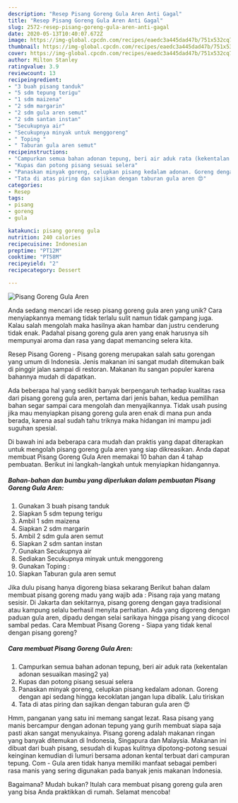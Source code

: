 ```yaml
---
description: "Resep Pisang Goreng Gula Aren Anti Gagal"
title: "Resep Pisang Goreng Gula Aren Anti Gagal"
slug: 2572-resep-pisang-goreng-gula-aren-anti-gagal
date: 2020-05-13T10:40:07.672Z
image: https://img-global.cpcdn.com/recipes/eaedc3a445dad47b/751x532cq70/pisang-goreng-gula-aren-foto-resep-utama.jpg
thumbnail: https://img-global.cpcdn.com/recipes/eaedc3a445dad47b/751x532cq70/pisang-goreng-gula-aren-foto-resep-utama.jpg
cover: https://img-global.cpcdn.com/recipes/eaedc3a445dad47b/751x532cq70/pisang-goreng-gula-aren-foto-resep-utama.jpg
author: Milton Stanley
ratingvalue: 3.9
reviewcount: 13
recipeingredient:
- "3 buah pisang tanduk"
- "5 sdm tepung terigu"
- "1 sdm maizena"
- "2 sdm margarin"
- "2 sdm gula aren semut"
- "2 sdm santan instan"
- "Secukupnya air"
- "Secukupnya minyak untuk menggoreng"
- " Toping "
- " Taburan gula aren semut"
recipeinstructions:
- "Campurkan semua bahan adonan tepung, beri air aduk rata (kekentalan adonan sesuaikan masing2 ya)"
- "Kupas dan potong pisang sesuai selera"
- "Panaskan minyak goreng, celupkan pisang kedalam adonan. Goreng dengan api sedang hingga kecoklatan jangan lupa dibalik. Lalu tiriskan"
- "Tata di atas piring dan sajikan dengan taburan gula aren 😍"
categories:
- Resep
tags:
- pisang
- goreng
- gula

katakunci: pisang goreng gula 
nutrition: 240 calories
recipecuisine: Indonesian
preptime: "PT12M"
cooktime: "PT58M"
recipeyield: "2"
recipecategory: Dessert

---
```



![Pisang Goreng Gula Aren](https://img-global.cpcdn.com/recipes/eaedc3a445dad47b/751x532cq70/pisang-goreng-gula-aren-foto-resep-utama.jpg)

Anda sedang mencari ide resep pisang goreng gula aren yang unik? Cara menyiapkannya memang tidak terlalu sulit namun tidak gampang juga. Kalau salah mengolah maka hasilnya akan hambar dan justru cenderung tidak enak. Padahal pisang goreng gula aren yang enak harusnya sih mempunyai aroma dan rasa yang dapat memancing selera kita.

Resep Pisang Goreng - Pisang goreng merupakan salah satu gorengan yang umum di Indonesia. Jenis makanan ini sangat mudah ditemukan baik di pinggir jalan sampai di restoran. Makanan itu sangan populer karena bahannya mudah di dapatkan.

Ada beberapa hal yang sedikit banyak berpengaruh terhadap kualitas rasa dari pisang goreng gula aren, pertama dari jenis bahan, kedua pemilihan bahan segar sampai cara mengolah dan menyajikannya. Tidak usah pusing jika mau menyiapkan pisang goreng gula aren enak di mana pun anda berada, karena asal sudah tahu triknya maka hidangan ini mampu jadi suguhan spesial.


Di bawah ini ada beberapa cara mudah dan praktis yang dapat diterapkan untuk mengolah pisang goreng gula aren yang siap dikreasikan. Anda dapat membuat Pisang Goreng Gula Aren memakai 10 bahan dan 4 tahap pembuatan. Berikut ini langkah-langkah untuk menyiapkan hidangannya.

<!--inarticleads1-->

##### Bahan-bahan dan bumbu yang diperlukan dalam pembuatan Pisang Goreng Gula Aren:

1. Gunakan 3 buah pisang tanduk
1. Siapkan 5 sdm tepung terigu
1. Ambil 1 sdm maizena
1. Siapkan 2 sdm margarin
1. Ambil 2 sdm gula aren semut
1. Siapkan 2 sdm santan instan
1. Gunakan Secukupnya air
1. Sediakan Secukupnya minyak untuk menggoreng
1. Gunakan  Toping :
1. Siapkan  Taburan gula aren semut


Jika dulu pisang hanya digoreng biasa sekarang Berikut bahan dalam membuat pisang goreng madu yang wajib ada : Pisang raja yang matang sesisir. Di Jakarta dan sekitarnya, pisang goreng dengan gaya tradisional atau kampung selalu berhasil menyita perhatian. Ada yang digoreng dengan paduan gula aren, dipadu dengan selai sarikaya hingga pisang yang dicocol sambal pedas. Cara Membuat Pisang Goreng - Siapa yang tidak kenal dengan pisang goreng? 

<!--inarticleads2-->

##### Cara membuat Pisang Goreng Gula Aren:

1. Campurkan semua bahan adonan tepung, beri air aduk rata (kekentalan adonan sesuaikan masing2 ya)
1. Kupas dan potong pisang sesuai selera
1. Panaskan minyak goreng, celupkan pisang kedalam adonan. Goreng dengan api sedang hingga kecoklatan jangan lupa dibalik. Lalu tiriskan
1. Tata di atas piring dan sajikan dengan taburan gula aren 😍


Hmm, panganan yang satu ini memang sangat lezat. Rasa pisang yang manis bercampur dengan adonan tepung yang gurih membuat siapa saja pasti akan sangat menyukainya. Pisang goreng adalah makanan ringan yang banyak ditemukan di Indonesia, Singapura dan Malaysia. Makanan ini dibuat dari buah pisang, sesudah di kupas kulitnya dipotong-potong sesuai keinginan kemudian di lumuri bersama adonan kental terbuat dari campuran tepung. Com - Gula aren tidak hanya memiliki manfaat sebagai pemberi rasa manis yang sering digunakan pada banyak jenis makanan Indonesia. 

Bagaimana? Mudah bukan? Itulah cara membuat pisang goreng gula aren yang bisa Anda praktikkan di rumah. Selamat mencoba!

